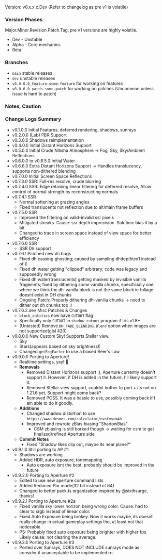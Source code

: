 <!---
The shader developer should make use of Issues(bugs), Discussions(ideas), and Pull Requests(changes) especially when it is significant to do so and when not in a dev version.
-->

Version: v0.x.x.x.Dev (Refer to changelog as pre v1 is volatile)

### Version Phases
Major.Minor.Revision.Patch.Tag, pre v1 versions are highly volatile.
 - Dev - Unstable
 - Alpha - Core mechanics
 - Beta

### Branches
 - `main` stable releases
 - `dev` unstable releases
 - `v0.0.0.0_feature-some-feature` for working on features
 - `v0.0.0.0_patch-some-patch` for working on patches (Uncommon unless issue is hard to patch)

### Notes, Caution

### Change Logs Summary
- v0.1.0.0 Initial Features, deferred rendering, shadows, sunrays
- v0.2.0.0 (Lab) PBR Support
- v0.3.0.0 Shadows reimplementation
- v0.4.0.0 Initial Distant Horizons Support
- v0.5.0.0 Initial Crude Nitisha Atmosphere -> Fog, Sky, Sky/Ambient Reflections
- v0.6.0.0 to v0.6.5.0 Initial Water
- v0.6.6.0 Extra Distant Horizons Support -> Handles translucency, supports non-dithered blending
- v0.7.0.0 Initial Screen Space Reflections
- v0.7.3.0 SSR: Full-res resolve, crude blurring
- v0.7.4.0 SSR: Edge retaining linear filtering for deferred resolve, Allow control of normal strength by reconstructing normals
- v0.7.4.1 SSR
  - Normal softening at grazing angles
  - Fixed translucents not reflection due to alt/main frame buffers
- v0.7.5.0 SSR
  - Improved the filtering on valid-invalid ssr pixels
  - Mitigated streaks. Cause: ssr depth imprecision. Solution: bias it by a bit
  - Changed to trace in screen space instead of view space for better efficiency
- v0.7.6.0 SSR
  - SSR Dh support
- v0.7.6.1 Patched new dh bugs
  - Fixed dh causing ghosting; caused by sampling dhdepthtex1 instead of 0
  - Fixed dh water getting "clipped" arbitrary; code was legacy and supposedly wrong
  - Fixed dh water(translucents) getting masked by invisible vanilla fragemnts; fixed by dithering *some* vanilla chunks, specificially one where we think the dh-vanilla block is not the same block ie foliage doesnt exist in DH chunks
  - Ongoing Patch: Properly dithering dh-vanilla chunks -> need to dither out dh chunks too :/
- v0.7.6.2.dev Misc Patches & Changes
  - `block_entities` now have `CUTOUT` flag
  - Specfically only `CUTOUT` in `shadow_cutout` program if Iris v1.8+
  - (Untested) Remove `DH_FADE_BLENDING.Blend` option when images are not supported(glsl 420)
- v0.8.0.0 New Custom Sky! Supports Stellar view.
  - Sky
  - Stars(appears based on sky brightness!)
  - Changed `getFogFactor` to use a biased Beer's Law
- v0.9.0.0 Porting to Aperture!
  - Realtime settings, yay! 🎉
  - **Removals**
    - Removed Distant Horizons support :(, Aperture currently doesn't support it. However, if DH is added in the future, I'll likely support it.
    - Removed Stellar view support, couldnt bother to port + its not on 1.21.6 yet. Support might come back?
    - Removed PCSS. It was a hassle to use, possibly coming back if I am able to do it goodly.
  - **Additions**
    - Changed shadow distortion to use `https://www.desmos.com/calculator/nvofvyom4h`
    - Improved and rewrote zBias biasing "ShadowBias"
      - CSM zbiasing is still borked though -> waiting for csm to get finalized/refined Aperture side
  - **Commit Notes**
    - Fixed "Shadow likes clip out, maybe its near plane?"
- v0.9.1.0 Still porting to AP #1
  - Shadows are working
  - Added HDR, auto exposure, tonemapping
    - Auto exposure isnt the best, probably should be improved in the future
- v0.9.2.0 Porting to Aperture #2
  - Edited to use new aperture command lists
  - Added Reduced Pbr mode(32 bit instead of 64)
  - Changed to better pack.ts organization inspired by @sixthsurge, thanks!
- v0.9.2.1 Porting to Aperture #2a
  - Fixed vanilla sky lower horizon being wrong color. Cause: had to clear to srgb instead of linear color.
  - Fixed Auto Exposure being brokey. Now it works maybe, its doesnt really change in actual gameplay settings tho, at least not that noticeable.
  - PS: Probably fixed auto exposure being brighter with higher fps. Likely cause: not clearing the average.
- v0.9.3.0 Porting to Aperture #3
  - Ported over Sunrays, DOES NOT INCLUDE sunrays mode as i consider it unacceptable to be implemented rn.